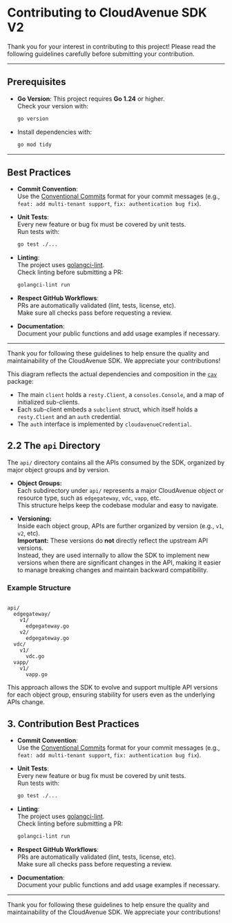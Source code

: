 # Contributing to CloudAvenue SDK V2

Thank you for your interest in contributing to this project! Please read the following guidelines carefully before submitting your contribution.

---

## Prerequisites

- **Go Version**: This project requires **Go 1.24** or higher.  
  Check your version with:

  ```sh
  go version
  ```

- Install dependencies with:

  ```sh
  go mod tidy
  ```

---

## Best Practices

- **Commit Convention**:  
  Use the [Conventional Commits](https://www.conventionalcommits.org/en/v1.0.0/) format for your commit messages (e.g., `feat: add multi-tenant support`, `fix: authentication bug fix`).

- **Unit Tests**:  
  Every new feature or bug fix must be covered by unit tests.  
  Run tests with:

  ```sh
  go test ./...
  ```

- **Linting**:  
  The project uses [golangci-lint](https://golangci-lint.run/).  
  Check linting before submitting a PR:

  ```sh
  golangci-lint run
  ```

- **Respect GitHub Workflows**:  
  PRs are automatically validated (lint, tests, license, etc).  
  Make sure all checks pass before requesting a review.

- **Documentation**:  
  Document your public functions and add usage examples if necessary.

---

Thank you for following these guidelines to help ensure the quality and maintainability of the CloudAvenue SDK. We appreciate your contributions!
  
This diagram reflects the actual dependencies and composition in the [`cav`](cav) package:  

- The main `client` holds a `resty.Client`, a `consoles.Console`, and a map of initialized sub-clients.
- Each sub-client embeds a `subclient` struct, which itself holds a `resty.Client` and an `auth` credential.
- The `auth` interface is implemented by `cloudavenueCredential`.

## 2.2 The `api` Directory

The `api/` directory contains all the APIs consumed by the SDK, organized by major object groups and by version.

- **Object Groups:**  
  Each subdirectory under `api/` represents a major CloudAvenue object or resource type, such as `edgegateway`, `vdc`, `vapp`, etc.  
  This structure helps keep the codebase modular and easy to navigate.

- **Versioning:**  
  Inside each object group, APIs are further organized by version (e.g., `v1`, `v2`, etc).  
  **Important:** These versions do **not** directly reflect the upstream API versions.  
  Instead, they are used internally to allow the SDK to implement new versions when there are significant changes in the API, making it easier to manage breaking changes and maintain backward compatibility.

### Example Structure

```

api/
  edgegateway/
    v1/
      edgegateway.go
    v2/
      edgegateway.go
  vdc/
    v1/
      vdc.go
  vapp/
    v1/
      vapp.go

```

This approach allows the SDK to evolve and support multiple API versions for each object group, ensuring stability for users even as the underlying APIs change.

## 3. Contribution Best Practices

- **Commit Convention**:  
  Use the [Conventional Commits](https://www.conventionalcommits.org/en/v1.0.0/) format for your commit messages (e.g., `feat: add multi-tenant support`, `fix: authentication bug fix`).

- **Unit Tests**:  
  Every new feature or bug fix must be covered by unit tests.  
  Run tests with:

  ```sh
  go test ./...
  ```

- **Linting**:  
  The project uses [golangci-lint](https://golangci-lint.run/).  
  Check linting before submitting a PR:

  ```sh
  golangci-lint run
  ```

- **Respect GitHub Workflows**:  
  PRs are automatically validated (lint, tests, license, etc).  
  Make sure all checks pass before requesting a review.

- **Documentation**:  
  Document your public functions and add usage examples if necessary.

---

Thank you for following these guidelines to help ensure the quality and maintainability of the CloudAvenue SDK. We appreciate your contributions!
